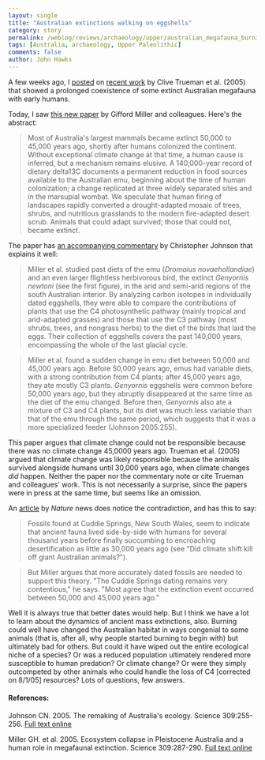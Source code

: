 ```yaml
---
layout: single 
title: "Australian extinctions walking on eggshells" 
category: story
permalink: /weblog/reviews/archaeology/upper/australian_megafauna_burning_miller_2005.html
tags: [Australia, archaeology, Upper Paleolithic] 
comments: false 
author: John Hawks 
---
```



<p>
A few weeks ago, I <a href="weblog/reviews/archaeology/upper/australian_megafauna_trueman_2005.html">posted</a> on <a href="http://www.pnas.org/cgi/content/abstract/0408975102v1?etoc">recent work</a> by Clive Trueman et al. (2005) that showed a prolonged coexistence of some extinct Australian megafauna with early humans. 
</p>

<p>
Today, I saw <a href="http://www.sciencemag.org/cgi/content/short/309/5732/287">this new paper</a> by Gifford Miller and colleagues. Here's the abstract: 
</p>

<blockquote>Most of Australia's largest mammals became extinct 50,000 to 45,000 years ago, shortly after humans colonized the continent. Without exceptional climate change at that time, a human cause is inferred, but a mechanism remains elusive. A 140,000-year record of dietary delta13C documents a permanent reduction in food sources available to the Australian emu, beginning about the time of human colonization; a change replicated at three widely separated sites and in the marsupial wombat. We speculate that human firing of landscapes rapidly converted a drought-adapted mosaic of trees, shrubs, and nutritious grasslands to the modern fire-adapted desert scrub. Animals that could adapt survived; those that could not, became extinct.</blockquote>

<p>
The paper has <a href="http://www.sciencemag.org/cgi/content/full/309/5732/255">an accompanying commentary</a> by Christopher Johnson that explains it well: 
</p>

<blockquote>Miller et al. studied past diets of the emu (<i>Dromaius novaehollandiae</i>) and an even larger flightless herbivorous bird, the extinct <i>Genyornis newtoni</i> (see the first figure), in the arid and semi-arid regions of the south Australian interior. By analyzing carbon isotopes in individually dated eggshells, they were able to compare the contributions of plants that use the C4 photosynthetic pathway (mainly tropical and arid-adapted grasses) and those that use the C3 pathway (most shrubs, trees, and nongrass herbs) to the diet of the birds that laid the eggs. Their collection of eggshells covers the past 140,000 years, encompassing the whole of the last glacial cycle.</blockquote>

<blockquote>Miller et al. found a sudden change in emu diet between 50,000 and 45,000 years ago. Before 50,000 years ago, emus had variable diets, with a strong contribution from C4 plants; after 45,000 years ago, they ate mostly C3 plants. <i>Genyornis</i> eggshells were common before 50,000 years ago, but they abruptly disappeared at the same time as the diet of the emu changed. Before then, <i>Genyornis</i> also ate a mixture of C3 and C4 plants, but its diet was much less variable than that of the emu through the same period, which suggests that it was a more specialized feeder (Johnson 2005:255).</blockquote>

<p>
This paper argues that climate change could not be responsible because there was no climate change 45,0000 years ago. Trueman et al. (2005) argued that climate change was likely responsible because the animals survived alongside humans until 30,000 years ago, when climate changes <i>did</i> happen. Neither the paper nor the commentary note or cite Trueman and colleagues' work. This is not necessarily a surprise, since the papers were in press at the same time, but seems like an omission. 
</p>

<p>
An <a href="http://www.nature.com/news/2005/050704/full/050704-10.html">article</a> by <i>Nature</i> news does notice the contradiction, and has this to say: 
</p>

<blockquote>Fossils found at Cuddie Springs, New South Wales, seem to indicate that ancient fauna lived side-by-side with humans for several thousand years before finally succumbing to encroaching desertification as little as 30,000 years ago (see "Did climate shift kill off giant Australian animals?").</blockquote>

<blockquote>But Miller argues that more accurately dated fossils are needed to support this theory. "The Cuddie Springs dating remains very contentious," he says. "Most agree that the extinction event occurred between 50,000 and 45,000 years ago."</blockquote>

<p>
Well it is always true that better dates would help. But I think we have a lot to learn about the dynamics of ancient mass extinctions, also. Burning could well have changed the Australian habitat in ways congenial to some animals (that is, after all, why people started burning to begin with) but ultimately bad for others. But could it have wiped out the entire ecological niche of a species? Or was a reduced population ultimately rendered more susceptible to human predation? Or climate change? Or were they simply outcompeted by other animals who could handle the loss of C4 [corrected on 8/1/05] resources? Lots of questions, few answers. 
</p>

<h4>References:</h4>

<p class="cite">Johnson CN. 2005. The remaking of Australia's ecology. Science 309:255-256. <a href="http://www.sciencemag.org/cgi/content/full/309/5732/255">Full text online</a></p>

<p class="cite">Miller GH. et al. 2005. Ecosystem collapse in Pleistocene Australia and a human role in megafaunal extinction. Science 309:287-290. <a href="http://www.sciencemag.org/cgi/content/full/309/5732/287">Full text online</a></p>

